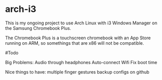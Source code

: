 # arch-i3

This is my ongoing project to use Arch Linux with i3 Windows Manager on the Samsung Chromebook Plus.

The Chromebook Plus is a touchscreen chromebook with an App Store running on ARM, so somethings that are x86 will not be compatible.

#Todo

Big Problems:
Audio through headphones
Auto-connect Wifi
Fix boot time

Nice things to have:
multiple finger gestures
backup configs on github
